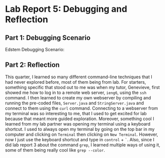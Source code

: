 # Lab Report 5: Debugging and Reflection

## Part 1: Debugging Scenario
Edstem Debugging Scenario: 


## Part 2: Reflection
This quarter, I learned so many different command-line techniques that I had never explored before, most of them being from lab. For starters, something specific that stood out to me was when my tutor, Genevieve, first showed me how to log in to a remote web server, `ieng6`, using the `ssh` command. I then learned to create my own webserver by compiling and running the pre-coded files, `Server.java` and `StringServer.java` and connect to them using the `curl` command. Connecting to a webserver from my terminal was so interesting to me, that I used to get excited for lab because that meant more guided exploration. Moreover, something cool I learned from my lab partner was opening my terminal using a keyboard shortcut. I used to always open my terminal by going on the top bar in my computer and clicking on `Terminal` then clicking on `New Terminal`. However, now I just use the keyboard shortcut and type in ` control ` + ``` ` ```. Also, since I did lab report 3 about the command `grep`, I learned multiple ways of using it, some of them being really cool like `grep --color`. 
